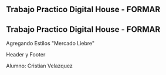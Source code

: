 Trabajo Practico Digital House - FORMAR
---------------------------------------

Trabajo Practico Digital House - FORMAR
---------------------------------------
Agregando Estilos "Mercado Liebre"

Header y Footer


Alumno: Cristian Velazquez 


